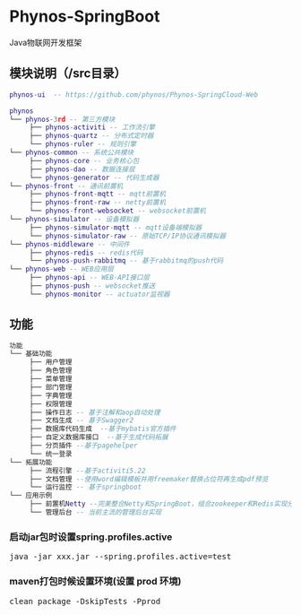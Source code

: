 # Phynos-SpringBoot
Java物联网开发框架

## 模块说明（/src目录）
```lua
phynos-ui  -- https://github.com/phynos/Phynos-SpringCloud-Web

phynos
└── phynos-3rd -- 第三方模块  
     ├── phynos-activiti -- 工作流引擎  
     ├── phynos-quartz -- 分布式定时器  
     └── phynos-ruler -- 规则引擎  
└── phynos-common -- 系统公共模块  
     ├── phynos-core -- 业务核心包  
     ├── phynos-dao -- 数据连接层  
     └── phynos-generator -- 代码生成器  
└── phynos-front -- 通讯前置机  
     ├── phynos-front-mqtt -- mqtt前置机  
     ├── phynos-front-raw -- netty前置机  
     └── phynos-front-websocket -- websocket前置机  
└── phynos-simulator -- 设备模拟器 
     ├── phynos-simulator-mqtt -- mqtt设备端模拟器  
     └── phynos-simulator-raw -- 原始TCP/IP协议通讯模拟器  
└── phynos-middleware -- 中间件 
     ├── phynos-redis -- redis代码  
     └── phynos-push-rabbitmq -- 基于rabbitmq的push代码   
└── phynos-web -- WEB应用层 
     ├── phynos-api -- WEB-API接口层  
     ├── phynos-push -- websocket推送       
     └── phynos-monitor -- actuator监视器  

```

## 功能
```lua
功能
└── 基础功能  
     ├── 用户管理  
     ├── 角色管理  
     ├── 菜单管理  
     ├── 部门管理  
     ├── 字典管理  
     ├── 权限管理  
     ├── 操作日志 -- 基于注解和aop自动处理  
     ├── 文档生成 -- 基于Swagger2  
     ├── 数据库代码生成  --基于mybatis官方插件  
     ├── 自定义数据库接口  --基于生成代码拓展  
     ├── 分页插件 --基于pagehelper  
     └── 统一登录  
└── 拓展功能  
     ├── 流程引擎 --基于activiti5.22  
     ├── 文档管理 --使用word编辑模板并用freemaker替换占位符再生成pdf预览  
     └── 运行监控 -- 基于springboot  
└── 应用示例  
     ├── 前置机Netty --完美整合Netty和SpringBoot，组合zookeeper和Redis实现分布式集群  
     └── 管理后台 -- 当前主流的管理后台实现  

```


### 启动jar包时设置spring.profiles.active
<pre>
java -jar xxx.jar --spring.profiles.active=test
</pre>
### maven打包时候设置环境(设置 prod 环境)
<pre>
clean package -DskipTests -Pprod
</pre>